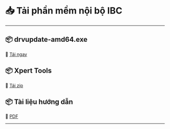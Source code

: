 # 📥 Tải phần mềm nội bộ IBC

---

## 📦 drvupdate-amd64.exe
🔗 [Tải ngay](drvupdate-amd64.exe)

## 📦 Xpert Tools
🔗 [Tải zip](GX2000.zip)

## 📦 Tài liệu hướng dẫn
🔗 [PDF](huongdan.pdf)

---
